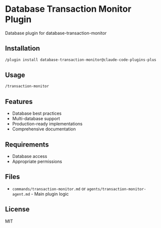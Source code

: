 # Database Transaction Monitor Plugin

Database plugin for database-transaction-monitor

## Installation

```bash
/plugin install database-transaction-monitor@claude-code-plugins-plus
```

## Usage

```bash
/transaction-monitor
```

## Features

- Database best practices
- Multi-database support
- Production-ready implementations
- Comprehensive documentation

## Requirements

- Database access
- Appropriate permissions

## Files

- `commands/transaction-monitor.md` or `agents/transaction-monitor-agent.md` - Main plugin logic

## License

MIT
